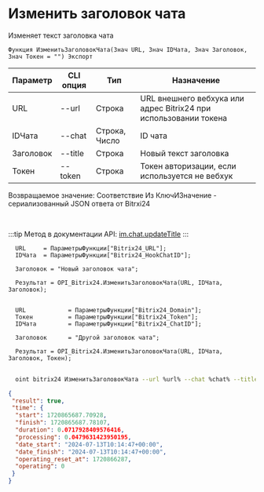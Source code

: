 ﻿---
sidebar_position: 6
---

# Изменить заголовок чата
 Изменяет текст заголовка чата



`Функция ИзменитьЗаголовокЧата(Знач URL, Знач IDЧата, Знач Заголовок, Знач Токен = "") Экспорт`

  | Параметр | CLI опция | Тип | Назначение |
  |-|-|-|-|
  | URL | --url | Строка | URL внешнего вебхука или адрес Bitrix24 при использовании токена |
  | IDЧата | --chat | Строка, Число | ID чата |
  | Заголовок | --title | Строка | Новый текст заголовка |
  | Токен | --token | Строка | Токен авторизации, если используется не вебхук |

  
  Возвращаемое значение:   Соответствие Из КлючИЗначение - сериализованный JSON ответа от Bitrxi24

<br/>

:::tip
Метод в документации API: [im.chat.updateTitle](https://dev.1c-bitrix.ru/learning/course/?COURSE_ID=93&LESSON_ID=12105)
:::
<br/>


```bsl title="Пример кода"
  URL     = ПараметрыФункции["Bitrix24_URL"];
  IDЧата  = ПараметрыФункции["Bitrix24_HookChatID"];
  
  Заголовок = "Новый заголовок чата";
  
  Результат = OPI_Bitrix24.ИзменитьЗаголовокЧата(URL, IDЧата, Заголовок);
  
  
  URL            = ПараметрыФункции["Bitrix24_Domain"];
  Токен          = ПараметрыФункции["Bitrix24_Token"];
  IDЧата         = ПараметрыФункции["Bitrix24_ChatID"];
  
  Заголовок      = "Другой заголовок чата";
  
  Результат = OPI_Bitrix24.ИзменитьЗаголовокЧата(URL, IDЧата, Заголовок, Токен);
```
	


```sh title="Пример команды CLI"
    
  oint bitrix24 ИзменитьЗаголовокЧата --url %url% --chat %chat% --title %title% --token %token%

```

```json title="Результат"
{
 "result": true,
 "time": {
  "start": 1720865687.70928,
  "finish": 1720865687.78107,
  "duration": 0.0717928409576416,
  "processing": 0.0479631423950195,
  "date_start": "2024-07-13T10:14:47+00:00",
  "date_finish": "2024-07-13T10:14:47+00:00",
  "operating_reset_at": 1720866287,
  "operating": 0
 }
}
```
